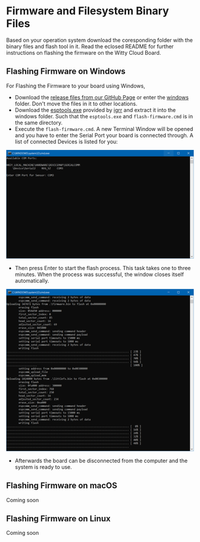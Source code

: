 # Firmware and Filesystem Binary Files

Based on your operation system download the coresponding folder with the binary files and flash tool in it. 
Read the eclosed README for further instructions on flashing the firmware on the Witty Cloud Board.

## Flashing Firmware on Windows

For Flashing the Firmware to your board using Windows, 
* Download the [release files from our GitHub Page](https://github.com/iartag/Kuuki/releases) or enter the [windows](./windows) folder. Don't move the files in it to other locations.
* Download the [esptools.exe](https://github.com/igrr/esptool-ck/releases/download/0.4.13/esptool-0.4.13-win32.zip) provided by [igrr](https://github.com/igrr/esptool-ck/releases) and extract it into the windows folder. Such that the `esptools.exe` and `flash-firmware.cmd` is in the same directory.
* Execute the `flash-firmware.cmd`. A new Terminal Window  will be opened and you have to enter the Serial Port your board is connected through. A list of connected Devices is listed for you: 

![Specify COM Port](./specify-com-port.png)

* Then press Enter to start the flash process. This task takes one to three minutes. When the process was successful, the window closes itself automatically. 

![Flashing on Going](./flashing-on-going.png)

* Afterwards the board can be disconnected from the computer and the system is ready to use.

## Flashing Firmware on macOS

Coming soon

## Flashing Firmware on Linux

Coming soon